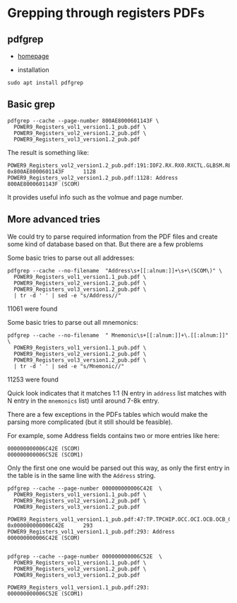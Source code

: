 # Grepping through registers PDFs

## pdfgrep

* [homepage](https://pdfgrep.org/)

* installation

```
sudo apt install pdfgrep
```

## Basic grep

```
pdfgrep --cache --page-number 800AE8000601143F \
  POWER9_Registers_vol1_version1.1_pub.pdf \
  POWER9_Registers_vol2_version1.2_pub.pdf \
  POWER9_Registers_vol3_version1.2_pub.pdf
```

The result is something like:

```
POWER9_Registers_vol2_version1.2_pub.pdf:191:IOF2.RX.RX0.RXCTL.GLBSM.REGS.RX_GLBSM_CNTL3_EO_PG                        0x800AE8000601143F      1128
POWER9_Registers_vol2_version1.2_pub.pdf:1128: Address          800AE8000601143F (SCOM)
```

It provides useful info such as the volmue and page number.

## More advanced tries

We could try to parse required information from the PDF files and create some
kind of database based on that. But there are a few problems

Some basic tries to parse out all addresses:

```
pdfgrep --cache --no-filename  "Address\s+[[:alnum:]]+\s+\(SCOM\)" \
  POWER9_Registers_vol1_version1.1_pub.pdf \
  POWER9_Registers_vol2_version1.2_pub.pdf \
  POWER9_Registers_vol3_version1.2_pub.pdf \
  | tr -d ' ' | sed -e "s/Address//"
```

11061 were found

Some basic tries to parse out all mnemonics:

```
pdfgrep --cache --no-filename  " Mnemonic\s+[[:alnum:]]+\.[[:alnum:]]" \
  POWER9_Registers_vol1_version1.1_pub.pdf \
  POWER9_Registers_vol2_version1.2_pub.pdf \
  POWER9_Registers_vol3_version1.2_pub.pdf \
  | tr -d ' ' | sed -e "s/Mnemonic//"
```

11253 were found

Quick look indicates that it matches 1:1 (N entry in `address` list matches
with N entry in the `mnemonics` list) until around 7-8k entry.

There are a few exceptions in the PDFs tables which would make the parsing more
complicated (but it still should be feasible).

For example, some Address fields contains two or more entries like here:

```
000000000006C42E (SCOM)
000000000006C52E (SCOM1)
```

Only the first one one would be parsed out this way, as only the first entry in
the table is in the same line with the `Address` string.

```
pdfgrep --cache --page-number 000000000006C42E  \
  POWER9_Registers_vol1_version1.1_pub.pdf \
  POWER9_Registers_vol2_version1.2_pub.pdf \
  POWER9_Registers_vol3_version1.2_pub.pdf

POWER9_Registers_vol1_version1.1_pub.pdf:47:TP.TPCHIP.OCC.OCI.OCB.OCB_OCI_OPIT1C14    0x000000000006C42E      293
POWER9_Registers_vol1_version1.1_pub.pdf:293: Address               000000000006C42E (SCOM)


pdfgrep --cache --page-number 000000000006C52E  \
  POWER9_Registers_vol1_version1.1_pub.pdf \
  POWER9_Registers_vol2_version1.2_pub.pdf \
  POWER9_Registers_vol3_version1.2_pub.pdf

POWER9_Registers_vol1_version1.1_pub.pdf:293:                       000000000006C52E (SCOM1)
```
